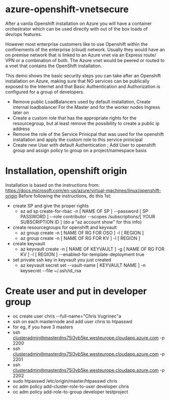 # azure-openshift-vnetsecure

After a vanila Openshift installation on Azure you will have a container orchestrator which can be used directly with out of the box loads of dev/ops features. 

However most enterprise customers like to use Openshift within the confinements of the enterprise (cloud) network. Usually they would have an on premise network that is linked to an Azure vnet via an Express route/ VPN or a combination of both. The Azure vnet would be peered or routed to a vnet that contains the OpenShift installation.

This demo shows the basic security steps you can take after an Openshift installation on Azure, making sure that NO services can be publically exposed to the Internet and that Basic Authentication and Authorization is configured for a group of developers.

- Remove public LoadBalancers used by default installation, Create internal loadbalancer For the Master and for the worker nodes Ingress later on
- Create a custom role that has the appropriate rights for the resourcegroup, but al least remove the possibility to create a public ip address
- Remove the role of the Service Prinicpal that was used for the openshift installation and apply the custom role to this service prinicipal
- Create new User with default Authentication ; Add User to openshift group and assign policy to group on a project/namespace basis


# Installation, openshift origin

Installation is based on the instructions from: https://docs.microsoft.com/en-us/azure/virtual-machines/linux/openshift-origin
Before following the instructions, do this 1st:
- create SP and give the proper rights
  - az ad sp create-for-rbac -n [ NAME OF SP ] --password [ SP PASSWORD ] --role contributor --scopes /subscriptions/[ YOUR SUBSCRIPTION ID ] (do a "az account show" for this info)
- create resourcegroups for openshift and keyvault
  - az group create -n [ NAME OF RG FOR OSO ] -l [ REGION ]
  - az group create -n [ NAME OF RG FOR KV ] -l [ REGION ]
- create keyvault
  - az keyvault create -n [ NAME OF KEYVAULT ] -g [ NAME OF RG FOR KV ] -l [ REGION ] --enabled-for-template-deployment true
- set private ssh key in keyvault you just created
  - az keyvault secret set --vault-name [ KEYVAULT NAME ] -n keysecret --file ~/.ssh/id_rsa



# Create user and put in developer group

- oc create user chris --full-name="Chris Vugrinec"a
- ssh on each masternode and add user chris to htpasswd
- for eg, if you have 3 masters
- ssh clusteradmin@masterdns75l3yb5ke.westeurope.cloudapp.azure.com -p 2200
- ssh clusteradmin@masterdns75l3yb5ke.westeurope.cloudapp.azure.com -p 2201
- ssh clusteradmin@masterdns75l3yb5ke.westeurope.cloudapp.azure.com -p 2202
- sudo htpasswd /etc/origin/master/htpasswd chris
- oc adm policy add-cluster-role-to-user developer chris
- oc adm policy add-role-to-group developer testproject
